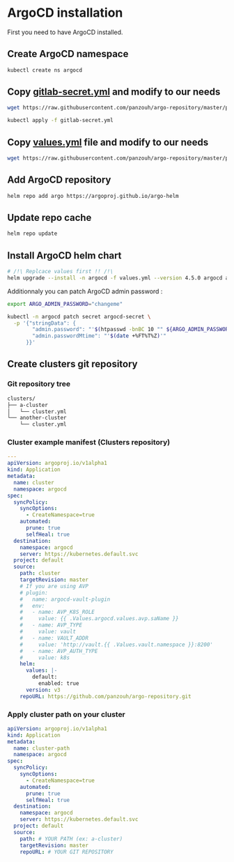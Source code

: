 # ArgoCD installation

First you need to have ArgoCD installed.

## Create ArgoCD namespace

```sh
kubectl create ns argocd
```

## Copy [gitlab-secret.yml](gitlab-secret.yml) and modify to our needs

```sh
wget https://raw.githubusercontent.com/panzouh/argo-repository/master/prerequisites/git-credentials.yml
```

```sh
kubectl apply -f gitlab-secret.yml
```

## Copy [values.yml](values.yml) file and modify to our needs

```sh
wget https://raw.githubusercontent.com/panzouh/argo-repository/master/prerequisites/values.yml
```

## Add ArgoCD repository

```sh
helm repo add argo https://argoproj.github.io/argo-helm
```

## Update repo cache

```sh
helm repo update
```

## Install ArgoCD helm chart

```sh
# /!\ Replcace values first !! /!\
helm upgrade --install -n argocd -f values.yml --version 4.5.0 argocd argo/argo-cd
```

Additionnaly you can patch ArgoCD admin password :

```sh
export ARGO_ADMIN_PASSWORD="changeme"

kubectl -n argocd patch secret argocd-secret \
  -p '{"stringData": {
        "admin.password": "'$(htpasswd -bnBC 10 "" ${ARGO_ADMIN_PASSWORD} | tr -d ':\n')'",
        "admin.passwordMtime": "'$(date +%FT%T%Z)'"
      }}'
```

## Create clusters git repository

### Git repository tree

```bash
clusters/
├── a-cluster
│   └── cluster.yml
└── another-cluster
    └── cluster.yml
```

### Cluster example manifest (Clusters repository)

```yaml
---
apiVersion: argoproj.io/v1alpha1
kind: Application
metadata:
  name: cluster
  namespace: argocd
spec:
  syncPolicy:
    syncOptions:
      - CreateNamespace=true
    automated:
      prune: true
      selfHeal: true
  destination:
    namespace: argocd
    server: https://kubernetes.default.svc
  project: default
  source:
    path: cluster
    targetRevision: master
    # If you are using AVP
    # plugin:
    #   name: argocd-vault-plugin
    #   env:
    #   - name: AVP_K8S_ROLE
    #     value: {{ .Values.argocd.values.avp.saName }}
    #   - name: AVP_TYPE
    #     value: vault
    #   - name: VAULT_ADDR
    #     value: 'http://vault.{{ .Values.vault.namespace }}:8200'
    #   - name: AVP_AUTH_TYPE
    #     value: k8s
    helm:
      values: |-
        default:
          enabled: true
      version: v3
    repoURL: https://github.com/panzouh/argo-repository.git

```

### Apply cluster path on your cluster

```yaml
apiVersion: argoproj.io/v1alpha1
kind: Application
metadata:
  name: cluster-path
  namespace: argocd
spec:
  syncPolicy:
    syncOptions:
      - CreateNamespace=true
    automated:
      prune: true
      selfHeal: true
  destination:
    namespace: argocd
    server: https://kubernetes.default.svc
  project: default
  source:
    path: # YOUR PATH (ex: a-cluster)
    targetRevision: master
    repoURL: # YOUR GIT REPOSITORY
```
